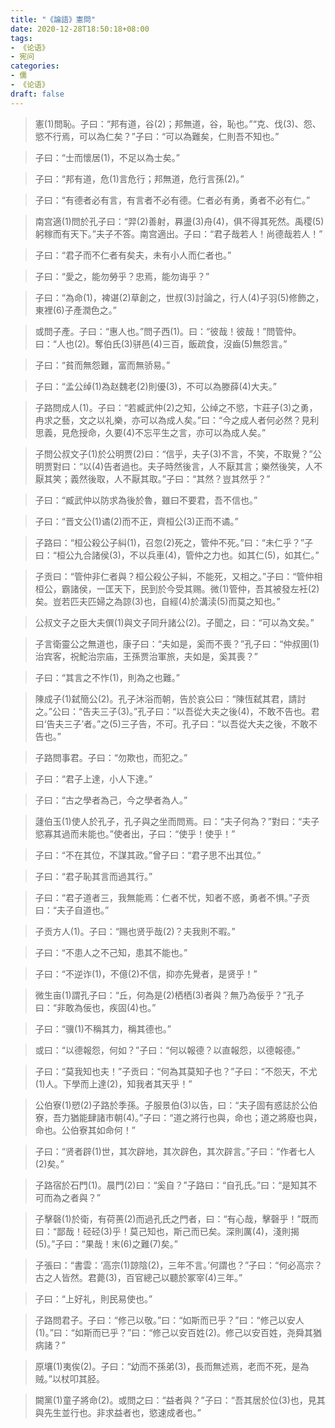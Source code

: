 ```yaml
---
title: "《論語》憲問"
date: 2020-12-28T18:50:18+08:00
tags: 
- 《论语》
- 宪问
categories: 
- 儒
- 《论语》
draft: false
---
```


> 憲(1)問恥。子曰：“邦有道，谷(2)；邦無道，谷，恥也。”“克、伐(3)、怨、慾不行焉，可以為仁矣？”子曰：“可以為難矣，仁則吾不知也。”



> 子曰：“士而懷居(1)，不足以為士矣。”



> 子曰：“邦有道，危(1)言危行；邦無道，危行言孫(2)。”



> 子曰：“有德者必有言，有言者不必有德。仁者必有勇，勇者不必有仁。”





> 南宫適(1)問於孔子曰：“羿(2)善射，奡盪(3)舟(4)，俱不得其死然。禹稷(5)躬稼而有天下。”夫子不答。南宫適出。子曰：“君子哉若人！尚德哉若人！”



> 子曰：“君子而不仁者有矣夫，未有小人而仁者也。”



> 子曰：“愛之，能勿勞乎？忠焉，能勿诲乎？”



> 子曰：“為命(1)，裨谌(2)草創之，世叔(3)討論之，行人(4)子羽(5)修飾之，東裡(6)子產潤色之。”



> 或問子產。子曰：“惠人也。”問子西(1)。曰：“彼哉！彼哉！”問管仲。曰：“人也(2)。奪伯氏(3)骈邑(4)三百，飯疏食，沒齒(5)無怨言。”



> 子曰：“貧而無怨難，富而無骄易。”



> 子曰：“孟公绰(1)為赵魏老(2)則優(3)，不可以為滕薛(4)大夫。”



> 子路問成人(1)。子曰：“若臧武仲(2)之知，公绰之不慾，卞莊子(3)之勇，冉求之藝，文之以礼樂，亦可以為成人矣。”曰：“今之成人者何必然？見利思義，見危授命，久要(4)不忘平生之言，亦可以為成人矣。”



> 子問公叔文子(1)於公明贾(2)曰：“信乎，夫子(3)不言，不笑，不取覺？”公明贾對曰：“以(4)告者過也。夫子時然後言，人不厭其言；樂然後笑，人不厭其笑；義然後取，人不厭其取。”子曰：“其然？豈其然乎？”



> 子曰：“臧武仲以防求為後於魯，雖曰不要君，吾不信也。”



> 子曰：“晋文公(1)谲(2)而不正，齊桓公(3)正而不谲。”



> 子路曰：“桓公殺公子糾(1)，召忽(2)死之，管仲不死。”曰：“未仁乎？”子曰：“桓公九合諸侯(3)，不以兵車(4)，管仲之力也。如其仁(5)，如其仁。”



> 子贡曰：“管仲非仁者與？桓公殺公子糾，不能死，又相之。”子曰：“管仲相桓公，霸諸侯，一匡天下，民到於今受其赐。微(1)管仲，吾其被發左衽(2)矣。豈若匹夫匹婦之為諒(3)也，自經(4)於溝渎(5)而莫之知也。”





> 公叔文子之臣大夫僎(1)與文子同升諸公(2)。子聞之，曰：“可以為文矣。”





> 子言衛靈公之無道也，康子曰：“夫如是，奚而不喪？”孔子曰：“仲叔圉(1)治宾客，祝鮀治宗庙，王孫贾治軍旅，夫如是，奚其喪？”



> 子曰：“其言之不怍(1)，則為之也難。”



> 陳成子(1)弑簡公(2)。孔子沐浴而朝，告於哀公曰：“陳恆弑其君，請討之。”公曰：“告夫三子(3)。”孔子曰：“以吾從大夫之後(4)，不敢不告也。君曰‘告夫三子’者。”之(5)三子告，不可。孔子曰：“以吾從大夫之後，不敢不告也。”



> 子路問事君。子曰：“勿欺也，而犯之。”



> 子曰：“君子上達，小人下達。”



> 子曰：“古之學者為己，今之學者為人。”



> 蘧伯玉(1)使人於孔子，孔子與之坐而問焉。曰：“夫子何為？”對曰：“夫子慾寡其過而未能也。”使者出，子曰：“使乎！使乎！”



> 子曰：“不在其位，不謀其政。”曾子曰：“君子思不出其位。”



> 子曰：“君子恥其言而過其行。”



> 子曰：“君子道者三，我無能焉：仁者不忧，知者不惑，勇者不惧。”子贡曰：“夫子自道也。”





> 子贡方人(1)。子曰：“赐也贤乎哉(2)？夫我則不暇。”



> 子曰：“不患人之不己知，患其不能也。”



> 子曰：“不逆诈(1)，不億(2)不信，抑亦先覺者，是贤乎！”



> 微生亩(1)謂孔子曰：“丘，何為是(2)栖栖(3)者與？無乃為佞乎？”孔子曰：“非敢為佞也，疾固(4)也。”



> 子曰：“骥(1)不稱其力，稱其德也。”



> 或曰：“以德報怨，何如？”子曰：“何以報德？以直報怨，以德報德。”



> 子曰：“莫我知也夫！”子贡曰：“何為其莫知子也？”子曰：“不怨天，不尤(1)人。下學而上達(2)，知我者其天乎！”



> 公伯寮(1)愬(2)子路於季孫。子服景伯(3)以告，曰：“夫子固有惑誌於公伯寮，吾力猶能肆諸市朝(4)。”子曰：“道之將行也與，命也；道之將廢也與，命也。公伯寮其如命何！”



> 子曰：“贤者辟(1)世，其次辟地，其次辟色，其次辟言。”子曰：“作者七人(2)矣。”



> 子路宿於石門(1)。晨門(2)曰：“奚自？”子路曰：“自孔氏。”曰：“是知其不可而為之者與？”



> 子擊磬(1)於衛，有荷蒉(2)而過孔氏之門者，曰：“有心哉，擊磬乎！”既而曰：“鄙哉！硁硁(3)乎！莫己知也，斯己而已矣。深則厲(4)，淺則揭(5)。”子曰：“果哉！末(6)之難(7)矣。”



> 子張曰：“書雲：‘高宗(1)諒陰(2)，三年不言。’何謂也？”子曰：“何必高宗？古之人皆然。君薨(3)，百官總己以聽於冢宰(4)三年。”



> 子曰：“上好礼，則民易使也。”



> 子路問君子。子曰：“修己以敬。”曰：“如斯而已乎？”曰：“修己以安人(1)。”曰：“如斯而已乎？”曰：“修己以安百姓(2)。修己以安百姓，尧舜其猶病諸？”



> 原壤(1)夷俟(2)。子曰：“幼而不孫弟(3)，長而無述焉，老而不死，是為贼。”以杖叩其胫。



> 闕黨(1)童子將命(2)。或問之曰：“益者與？”子曰：“吾其居於位(3)也，見其與先生並行也。非求益者也，慾速成者也。”